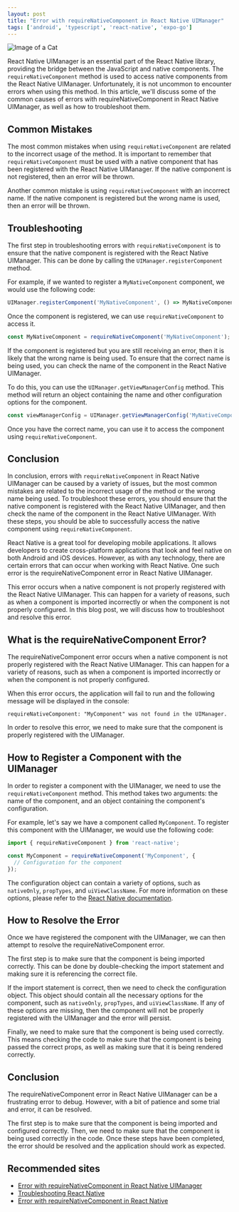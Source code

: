 ```yaml
---
layout: post
title: "Error with requireNativeComponent in React Native UIManager"
tags: ['android', 'typescript', 'react-native', 'expo-go']
---
```


![Image of a Cat](http://source.unsplash.com/1600x900/?cat)

React Native UIManager is an essential part of the React Native library, providing the bridge between the JavaScript and native components. The `requireNativeComponent` method is used to access native components from the React Native UIManager. Unfortunately, it is not uncommon to encounter errors when using this method. In this article, we'll discuss some of the common causes of errors with requireNativeComponent in React Native UIManager, as well as how to troubleshoot them.

## Common Mistakes

The most common mistakes when using `requireNativeComponent` are related to the incorrect usage of the method. It is important to remember that `requireNativeComponent` must be used with a native component that has been registered with the React Native UIManager. If the native component is not registered, then an error will be thrown.

Another common mistake is using `requireNativeComponent` with an incorrect name. If the native component is registered but the wrong name is used, then an error will be thrown.

## Troubleshooting

The first step in troubleshooting errors with `requireNativeComponent` is to ensure that the native component is registered with the React Native UIManager. This can be done by calling the `UIManager.registerComponent` method.

For example, if we wanted to register a `MyNativeComponent` component, we would use the following code:

```javascript
UIManager.registerComponent('MyNativeComponent', () => MyNativeComponent);
```

Once the component is registered, we can use `requireNativeComponent` to access it.

```javascript
const MyNativeComponent = requireNativeComponent('MyNativeComponent');
```

If the component is registered but you are still receiving an error, then it is likely that the wrong name is being used. To ensure that the correct name is being used, you can check the name of the component in the React Native UIManager.

To do this, you can use the `UIManager.getViewManagerConfig` method. This method will return an object containing the name and other configuration options for the component.

```javascript
const viewManagerConfig = UIManager.getViewManagerConfig('MyNativeComponent');
```

Once you have the correct name, you can use it to access the component using `requireNativeComponent`.

## Conclusion

In conclusion, errors with `requireNativeComponent` in React Native UIManager can be caused by a variety of issues, but the most common mistakes are related to the incorrect usage of the method or the wrong name being used. To troubleshoot these errors, you should ensure that the native component is registered with the React Native UIManager, and then check the name of the component in the React Native UIManager. With these steps, you should be able to successfully access the native component using `requireNativeComponent`.

React Native is a great tool for developing mobile applications. It allows developers to create cross-platform applications that look and feel native on both Android and iOS devices. However, as with any technology, there are certain errors that can occur when working with React Native. One such error is the requireNativeComponent error in React Native UIManager.

This error occurs when a native component is not properly registered with the React Native UIManager. This can happen for a variety of reasons, such as when a component is imported incorrectly or when the component is not properly configured. In this blog post, we will discuss how to troubleshoot and resolve this error.

## What is the requireNativeComponent Error?

The requireNativeComponent error occurs when a native component is not properly registered with the React Native UIManager. This can happen for a variety of reasons, such as when a component is imported incorrectly or when the component is not properly configured.

When this error occurs, the application will fail to run and the following message will be displayed in the console:

```
requireNativeComponent: "MyComponent" was not found in the UIManager.
```

In order to resolve this error, we need to make sure that the component is properly registered with the UIManager.

## How to Register a Component with the UIManager

In order to register a component with the UIManager, we need to use the `requireNativeComponent` method. This method takes two arguments: the name of the component, and an object containing the component's configuration.

For example, let's say we have a component called `MyComponent`. To register this component with the UIManager, we would use the following code:

```js
import { requireNativeComponent } from 'react-native';

const MyComponent = requireNativeComponent('MyComponent', {
  // Configuration for the component
});
```

The configuration object can contain a variety of options, such as `nativeOnly`, `propTypes`, and `uiViewClassName`. For more information on these options, please refer to the [React Native documentation](https://facebook.github.io/react-native/docs/native-components-ios.html).

## How to Resolve the Error

Once we have registered the component with the UIManager, we can then attempt to resolve the requireNativeComponent error.

The first step is to make sure that the component is being imported correctly. This can be done by double-checking the import statement and making sure it is referencing the correct file.

If the import statement is correct, then we need to check the configuration object. This object should contain all the necessary options for the component, such as `nativeOnly`, `propTypes`, and `uiViewClassName`. If any of these options are missing, then the component will not be properly registered with the UIManager and the error will persist.

Finally, we need to make sure that the component is being used correctly. This means checking the code to make sure that the component is being passed the correct props, as well as making sure that it is being rendered correctly.

## Conclusion

The requireNativeComponent error in React Native UIManager can be a frustrating error to debug. However, with a bit of patience and some trial and error, it can be resolved.

The first step is to make sure that the component is being imported and configured correctly. Then, we need to make sure that the component is being used correctly in the code. Once these steps have been completed, the error should be resolved and the application should work as expected.
## Recommended sites

- [Error with requireNativeComponent in React Native UIManager](https://facebook.github.io/react-native/docs/uimanager.html#errornativecomponent)
- [Troubleshooting React Native](https://reactnative.dev/docs/troubleshooting)
- [Error with requireNativeComponent in React Native](https://medium.com/@sarvesh.vishwakarma/error-with-requirenativecomponent-in-react-native-uimanager-b1a0d86c7d7e)